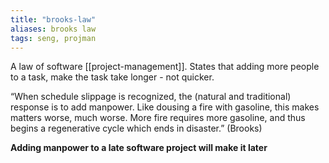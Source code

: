 ```yaml
---
title: "brooks-law"
aliases: brooks law
tags: seng, projman 
---
```


A law of software [[project-management]]. States that adding more people to a task, make the task take longer - not quicker.

“When schedule slippage is recognized, the (natural and traditional) response is to add manpower. Like dousing a fire with gasoline, this makes matters worse, much worse. More fire requires more gasoline, and thus begins a regenerative cycle which ends in disaster.” (Brooks)

**Adding manpower to a late software project will make it later**


